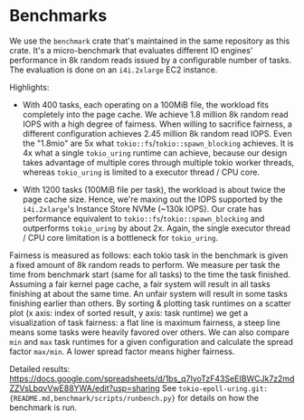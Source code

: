 # Benchmarks

We use the `benchmark` crate that's maintained in the same repository as this crate.
It's a micro-benchmark that evaluates different IO engines' performance in 8k random reads issued by a configurable number of tasks.
The evaluation is done on an `i4i.2xlarge` EC2 instance.

Highlights:

 * With 400 tasks, each operating on a 100MiB file, the workload fits completely into the page cache.
   We achieve 1.8 million 8k random read IOPS with a high degree of fairness.
   When willing to sacrifice fairness, a different configuration achieves 2.45 million 8k random read IOPS.
   Even the "1.8mio" are 5x what `tokio::fs`/`tokio::spawn_blocking` achieves.
   It is 4x what a single `tokio_uring` runtime can achieve, because our design takes advantage of multiple cores
   through multiple tokio worker threads, whereas `tokio_uring` is limited to a executor thread / CPU core.

* With 1200 tasks (100MiB file per task), the workload is about twice the page cache size.
  Hence, we're maxing out the IOPS supported by the `i4i.2xlarge`'s Instance Store NVMe (~130k IOPS).
  Our crate has performance equivalent to `tokio::fs`/`tokio::spawn_blocking` and outperforms `tokio_uring` by about 2x.
  Again, the single executor thread / CPU core limitation is a bottleneck for `tokio_uring`.

Fairness is measured as follows: each tokio task in the benchmark is given a fixed amount of 8k random reads to perform.
We measure per task the time from benchmark start (same for all tasks) to the time the task finished.
Assuming a fair kernel page cache, a fair system will result in all tasks finishing at about the same time.
An unfair system will result in some tasks finishing earlier than others.
By sorting & plotting task runtimes on a scatter plot (x axis: index of sorted result, y axis: task runtime)
we get a visualization of task fairness: a flat line is maximum fairness, a steep line means some tasks were heavily favored over others.
We can also compare `min` and `max` task runtimes for a given configuration and calculate the spread factor `max/min`.
A lower spread factor means higher fairness.

Detailed results: <https://docs.google.com/spreadsheets/d/1bs_q7IyoTzF43SeEIBWCJk7z2mdZZVsLbqvVwE88YWA/edit?usp=sharing>
See `tokio-epoll-uring.git:{README.md,benchmark/scripts/runbench.py}` for details on how the benchmark is run.


